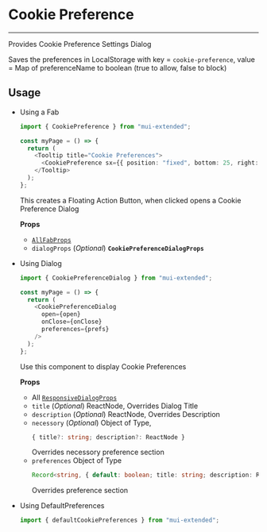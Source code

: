 # Cookie Preference

---

Provides Cookie Preference Settings Dialog

Saves the preferences in LocalStorage with key = `cookie-preference`, value = Map of preferenceName to boolean (true to allow, false to block)

## Usage

- Using a Fab

  ```typescript
  import { CookiePreference } from "mui-extended";

  const myPage = () => {
    return (
      <Tooltip title="Cookie Preferences">
        <CookiePreference sx={{ position: "fixed", bottom: 25, right: 25 }} />
      </Tooltip>
    );
  };
  ```

  This creates a Floating Action Button, when clicked opens a Cookie Preference Dialog

  **Props**

  - [`AllFabProps`](https://mui.com/material-ui/api/fab/#props)
  - `dialogProps` (_Optional_) **`CookiePreferenceDialogProps`**

- Using Dialog

  ```typescript
  import { CookiePreferenceDialog } from "mui-extended";

  const myPage = () => {
    return (
      <CookiePreferenceDialog
        open={open}
        onClose={onClose}
        preferences={prefs}
      />
    );
  };
  ```

  Use this component to display Cookie Preferences

  **Props**

  - All [`ResponsiveDialogProps`](./responsive-dialog)
  - `title` (_Optional_) ReactNode, Overrides Dialog Title
  - `description` (_Optional_) ReactNode, Overrides Description
  - `necessory` (_Optional_) Object of Type,
    ```typescript
    { title?: string; description?: ReactNode }
    ```
    Overrides necessory preference section
  - `preferences` Object of Type
    ```typescript
    Record<string, { default: boolean; title: string; description: ReactNode }>;
    ```
    Overrides preference section

- Using DefaultPreferences

  ```typescript
  import { defaultCookiePreferences } from "mui-extended";
  ```
